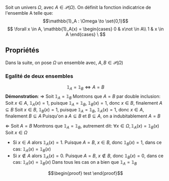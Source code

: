 Soit un univers $\Omega$, avec $A \in \mathcal{P}(\Omega)$.
On définit la fonction indicatrice de l'ensemble A telle que:
$$\mathbb{1}_A : \Omega \to \set{0,1}$$
$$
\forall x \in A, \mathbb{1}_A(x) = \begin{cases} 
      0 & x\not \in A\\
      1 & x \in A 
   \end{cases}
\
$$

## Propriétés
Dans la suite, on pose $\Omega$ un ensemble avec, $A, B \in \mathcal{P}(\Omega)$
### Egalité de deux ensembles
$$ \mathbb{1}_A = \mathbb{1}_B \Leftrightarrow A=B$$
**Démonstration**:
$\Rightarrow$
Soit $\mathbb{1}_A = \mathbb{1}_B$
Montrons que $A=B$ par double inclusion:
Soit $x \in A$, $\mathbb{1}_A(x) = 1$, puisque $\mathbb{1}_A = \mathbb{1}_B$, $\mathbb{1}_B(x) = 1$, donc $x \in B$, finalement $A \subseteq B$
Soit $x \in B$, $\mathbb{1}_B(x) = 1$, puisque $\mathbb{1}_A = \mathbb{1}_B$, $\mathbb{1}_A(x) = 1$, donc $x \in A$, finalement $B \subseteq A$
Puisqu'on a $A \subseteq B$ et $B\subseteq A$, on a indubitablement $A=B$

$\Leftarrow$
Soit $A = B$
Montrons que $\mathbb{1}_A = \mathbb{1}_B$, autrement dit: $\forall x \in \Omega, \mathbb{1}_A(x) = \mathbb{1}_B(x)$
Soit $x \in \Omega$
- Si $x \in A$ alors $\mathbb{1}_A(x) = 1$. Puisque $A=B$, $x \in B$, donc $\mathbb{1}_B(x) =1$, dans ce cas: $\mathbb{1}_A(x) = \mathbb{1}_B(x)$
- Si $x \not \in A$ alors $\mathbb{1}_A(x) = 0$. Puisque $A=B$, $x \not \in B$, donc $\mathbb{1}_B(x) =0$, dans ce cas: $\mathbb{1}_A(x) = \mathbb{1}_B(x)$
Dans tous les cas on a bien que $\mathbb{1}_A = \mathbb{1}_B$ 

$$\begin{proof} test \end{proof}$$


